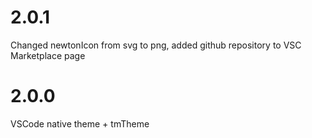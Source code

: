 # 2.0.1
Changed newtonIcon from svg to png, added github repository to VSC Marketplace page

# 2.0.0
VSCode native theme + tmTheme